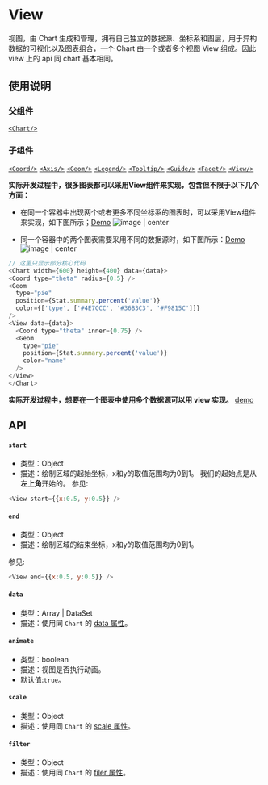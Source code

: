 
# View

视图，由 Chart 生成和管理，拥有自己独立的数据源、坐标系和图层，用于异构数据的可视化以及图表组合，一个 Chart 由一个或者多个视图 View 组成。因此 view 上的 api 同 chart 基本相同。

## 使用说明
### 父组件
[`<Chart/>`](chart)

### 子组件
[`<Coord/>`](coord) [`<Axis/>`](axis) [`<Geom/>`](geom) [`<Legend/>`](legend) [`<Tooltip/>`](tooltip)  [`<Guide/>`](guide) [`<Facet/>`](facet) [`<View/>`](view)

**实际开发过程中，很多图表都可以采用View组件来实现，包含但不限于以下几个方面：**

* 在同一个容器中出现两个或者更多不同坐标系的图表时，可以采用View组件来实现，如下图所示；[Demo](../demo/detail?id=pie-multi-level&selectedKey=饼图)
![image | center](https://img.alicdn.com/tfs/TB1GqOTa4rI8KJjy0FpXXb5hVXa-1600-856.png)

* 同一个容器中的两个图表需要采用不同的数据源时，如下图所示：[Demo](../demo/detail?id=funnel-basic&selectedKey=漏斗图)
![image | center](https://img.alicdn.com/tfs/TB1w1flbhrI8KJjy0FpXXb5hVXa-1600-856.png)


```js
// 这里只显示部分核心代码
<Chart width={600} height={400} data={data}>
<Coord type="theta" radius={0.5} />
<Geom
  type="pie"
  position={Stat.summary.percent('value')}
  color={['type', ['#4E7CCC', '#36B3C3', '#F9815C']]}
/>
<View data={data}>
  <Coord type="theta" inner={0.75} />
  <Geom
    type="pie"
    position={Stat.summary.percent('value')}
    color="name"
  />
</View>
</Chart>
```
**实际开发过程中，想要在一个图表中使用多个数据源可以用 view 实现。**
[demo](https://bizcharts.net/products/bizCharts/demo/detail?id=g2-compare-donut&selectedKey=%E6%A6%82%E8%A7%88)

## API
#### `start`
* 类型：Object
* 描述：绘制区域的起始坐标，x和y的取值范围均为0到1。
我们的起始点是从**左上角**开始的。
参见:

```js
<View start={{x:0.5, y:0.5}} />
```

#### `end`
* 类型：Object
* 描述：绘制区域的结束坐标，x和y的取值范围均为0到1。

参见:
```js
<View end={{x:0.5, y:0.5}} />
```

#### `data`
* 类型：Array | DataSet
* 描述：使用同 `Chart` 的 [data 属性](chart#data)。

#### `animate`
* 类型：boolean
* 描述：视图是否执行动画。
* 默认值:`true`。

#### `scale`
* 类型：Object
* 描述：使用同 `Chart` 的 [scale 属性](chart#scale)。

#### `filter`
* 类型：Object
* 描述：使用同 `Chart` 的 [filer 属性](chart#filter)。

